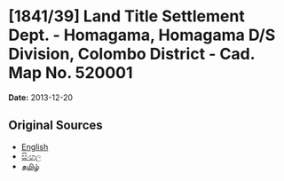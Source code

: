 # [1841/39] Land Title Settlement Dept. - Homagama, Homagama D/S Division, Colombo District - Cad. Map No. 520001

**Date:** 2013-12-20

## Original Sources

- [English](https://documents.gov.lk/view/extra-gazettes/2013/12/1841-39_E.pdf)
- [සිංහල](https://documents.gov.lk/view/extra-gazettes/2013/12/1841-39_S.pdf)
- [தமிழ்](https://documents.gov.lk/view/extra-gazettes/2013/12/1841-39_T.pdf)
